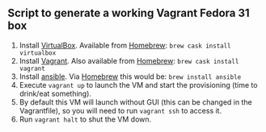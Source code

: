 ## Script to generate a working Vagrant Fedora 31 box

1. Install [VirtualBox](https://www.virtualbox.org). Available from [Homebrew](https://brew.sh): `brew cask install virtualbox`
2. Install [Vagrant](https://www.vagrantup.com). Also available from [Homebrew](https://brew.sh): `brew cask install vagrant`
3. Install [ansible](https://www.ansible.com). Via [Homebrew](https) this would be: `brew install ansible`
4. Execute `vagrant up` to launch the VM and start the provisioning (time to drink/eat something).
5. By default this VM will launch without GUI (this can be changed in the Vagrantfile), so you will need to run `vagrant ssh` to access it.
6. Run `vagrant halt` to shut the VM down.

